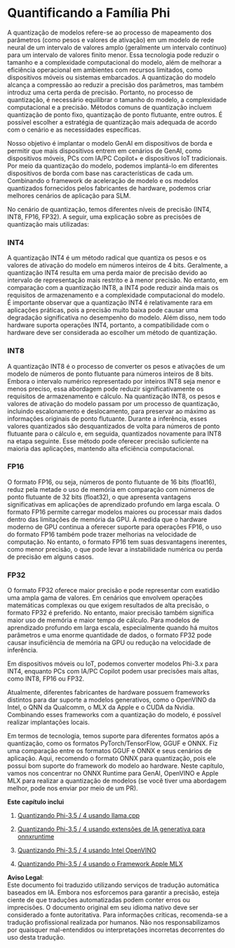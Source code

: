 # **Quantificando a Família Phi**

A quantização de modelos refere-se ao processo de mapeamento dos parâmetros (como pesos e valores de ativação) em um modelo de rede neural de um intervalo de valores amplo (geralmente um intervalo contínuo) para um intervalo de valores finito menor. Essa tecnologia pode reduzir o tamanho e a complexidade computacional do modelo, além de melhorar a eficiência operacional em ambientes com recursos limitados, como dispositivos móveis ou sistemas embarcados. A quantização do modelo alcança a compressão ao reduzir a precisão dos parâmetros, mas também introduz uma certa perda de precisão. Portanto, no processo de quantização, é necessário equilibrar o tamanho do modelo, a complexidade computacional e a precisão. Métodos comuns de quantização incluem quantização de ponto fixo, quantização de ponto flutuante, entre outros. É possível escolher a estratégia de quantização mais adequada de acordo com o cenário e as necessidades específicas.

Nosso objetivo é implantar o modelo GenAI em dispositivos de borda e permitir que mais dispositivos entrem em cenários de GenAI, como dispositivos móveis, PCs com IA/PC Copilot+ e dispositivos IoT tradicionais. Por meio da quantização do modelo, podemos implantá-lo em diferentes dispositivos de borda com base nas características de cada um. Combinando o framework de aceleração de modelo e os modelos quantizados fornecidos pelos fabricantes de hardware, podemos criar melhores cenários de aplicação para SLM.

No cenário de quantização, temos diferentes níveis de precisão (INT4, INT8, FP16, FP32). A seguir, uma explicação sobre as precisões de quantização mais utilizadas:

### **INT4**

A quantização INT4 é um método radical que quantiza os pesos e os valores de ativação do modelo em números inteiros de 4 bits. Geralmente, a quantização INT4 resulta em uma perda maior de precisão devido ao intervalo de representação mais restrito e à menor precisão. No entanto, em comparação com a quantização INT8, a INT4 pode reduzir ainda mais os requisitos de armazenamento e a complexidade computacional do modelo. É importante observar que a quantização INT4 é relativamente rara em aplicações práticas, pois a precisão muito baixa pode causar uma degradação significativa no desempenho do modelo. Além disso, nem todo hardware suporta operações INT4, portanto, a compatibilidade com o hardware deve ser considerada ao escolher um método de quantização.

### **INT8**

A quantização INT8 é o processo de converter os pesos e ativações de um modelo de números de ponto flutuante para números inteiros de 8 bits. Embora o intervalo numérico representado por inteiros INT8 seja menor e menos preciso, essa abordagem pode reduzir significativamente os requisitos de armazenamento e cálculo. Na quantização INT8, os pesos e valores de ativação do modelo passam por um processo de quantização, incluindo escalonamento e deslocamento, para preservar ao máximo as informações originais de ponto flutuante. Durante a inferência, esses valores quantizados são desquantizados de volta para números de ponto flutuante para o cálculo e, em seguida, quantizados novamente para INT8 na etapa seguinte. Esse método pode oferecer precisão suficiente na maioria das aplicações, mantendo alta eficiência computacional.

### **FP16**

O formato FP16, ou seja, números de ponto flutuante de 16 bits (float16), reduz pela metade o uso de memória em comparação com números de ponto flutuante de 32 bits (float32), o que apresenta vantagens significativas em aplicações de aprendizado profundo em larga escala. O formato FP16 permite carregar modelos maiores ou processar mais dados dentro das limitações de memória da GPU. À medida que o hardware moderno de GPU continua a oferecer suporte para operações FP16, o uso do formato FP16 também pode trazer melhorias na velocidade de computação. No entanto, o formato FP16 tem suas desvantagens inerentes, como menor precisão, o que pode levar a instabilidade numérica ou perda de precisão em alguns casos.

### **FP32**

O formato FP32 oferece maior precisão e pode representar com exatidão uma ampla gama de valores. Em cenários que envolvem operações matemáticas complexas ou que exigem resultados de alta precisão, o formato FP32 é preferido. No entanto, maior precisão também significa maior uso de memória e maior tempo de cálculo. Para modelos de aprendizado profundo em larga escala, especialmente quando há muitos parâmetros e uma enorme quantidade de dados, o formato FP32 pode causar insuficiência de memória na GPU ou redução na velocidade de inferência.

Em dispositivos móveis ou IoT, podemos converter modelos Phi-3.x para INT4, enquanto PCs com IA/PC Copilot podem usar precisões mais altas, como INT8, FP16 ou FP32.

Atualmente, diferentes fabricantes de hardware possuem frameworks distintos para dar suporte a modelos generativos, como o OpenVINO da Intel, o QNN da Qualcomm, o MLX da Apple e o CUDA da Nvidia. Combinando esses frameworks com a quantização do modelo, é possível realizar implantações locais.

Em termos de tecnologia, temos suporte para diferentes formatos após a quantização, como os formatos PyTorch/TensorFlow, GGUF e ONNX. Fiz uma comparação entre os formatos GGUF e ONNX e seus cenários de aplicação. Aqui, recomendo o formato ONNX para quantização, pois ele possui bom suporte do framework do modelo ao hardware. Neste capítulo, vamos nos concentrar no ONNX Runtime para GenAI, OpenVINO e Apple MLX para realizar a quantização de modelos (se você tiver uma abordagem melhor, pode nos enviar por meio de um PR).

**Este capítulo inclui**

1. [Quantizando Phi-3.5 / 4 usando llama.cpp](./UsingLlamacppQuantifyingPhi.md)

2. [Quantizando Phi-3.5 / 4 usando extensões de IA generativa para onnxruntime](./UsingORTGenAIQuantifyingPhi.md)

3. [Quantizando Phi-3.5 / 4 usando Intel OpenVINO](./UsingIntelOpenVINOQuantifyingPhi.md)

4. [Quantizando Phi-3.5 / 4 usando o Framework Apple MLX](./UsingAppleMLXQuantifyingPhi.md)

**Aviso Legal**:  
Este documento foi traduzido utilizando serviços de tradução automática baseados em IA. Embora nos esforcemos para garantir a precisão, esteja ciente de que traduções automatizadas podem conter erros ou imprecisões. O documento original em seu idioma nativo deve ser considerado a fonte autoritativa. Para informações críticas, recomenda-se a tradução profissional realizada por humanos. Não nos responsabilizamos por quaisquer mal-entendidos ou interpretações incorretas decorrentes do uso desta tradução.